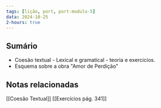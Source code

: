 ```yaml
---
tags: [lição, port, port-modulo-5]
data: 2024-10-25
2-hours: true
---
```


## Sumário
- Coesão textual - Lexical e gramatical - teoria e exercicios.
- Esquema sobre a obra "Amor de Perdição"
## Notas relacionadas
[[Coesão Textual]]
[[Exercícios pág. 341]]
